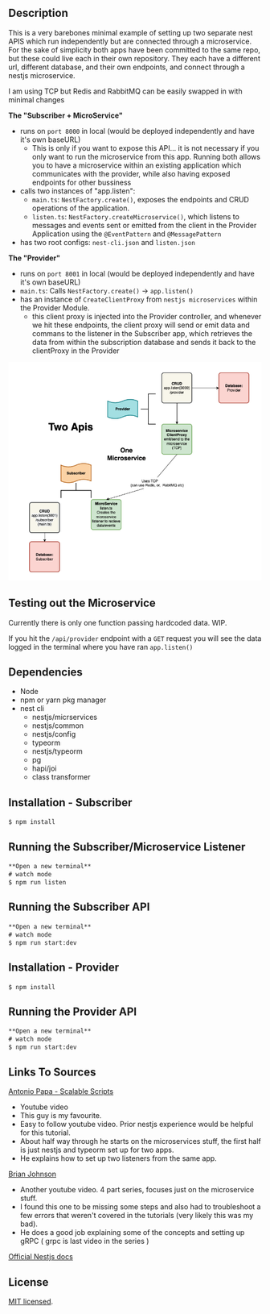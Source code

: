 ## Description

This is a very barebones minimal example of setting up two separate nest APIS which run independently but are connected through a microservice. For the sake of simplicity both apps have been committed to the same repo, but these could live each in their own repository. They each have a different url, different database, and their own endpoints, and connect through a nestjs microservice.

I am using TCP but Redis and RabbitMQ can be easily swapped in with minimal changes

**The "Subscriber + MicroService"**

- runs on `port 8000` in local (would be deployed independently and have it's own baseURL)
  - This is only if you want to expose this API... it is not necessary if you only want to run the microservice from this app. Running both allows you to have a microservice within an existing application which communicates with the provider, while also having exposed endpoints for other bussiness
- calls two instances of "app.listen":
  - `main.ts`: `NestFactory.create()`, exposes the endpoints and CRUD operations of the application.
  - `listen.ts`: `NestFactory.createMicroservice()`, which listens to messages and events sent or emitted from the client in the Provider Application using the `@EventPattern` and `@MessagePattern`
- has two root configs: `nest-cli.json` and `listen.json`

**The "Provider"**

- runs on `port 8001` in local (would be deployed independently and have it's own baseURL)
- `main.ts`: Calls `NestFactory.create()` -> `app.listen()`
- has an instance of `CreateClientProxy` from `nestjs microservices` within the Provider Module.
  - this client proxy is injected into the Provider controller, and whenever we hit these endpoints, the client proxy will send or emit data and commans to the listener in the Subscriber app, which retrieves the data from within the subscription database and sends it back to the clientProxy in the Provider

![alt text](https://github.com/chelsea-angelena/apis_and_microservice/blob/main/diagram.png?raw=true)

## Testing out the Microservice

Currently there is only one function passing hardcoded data. WIP.

If you hit the `/api/provider` endpoint with a `GET` request you will see the data logged in the terminal where you have ran `app.listen()`

## Dependencies

- Node
- npm or yarn pkg manager
- nest cli
  - nestjs/micrservices
  - nestjs/common
  - nestjs/config
  - typeorm
  - nestjs/typeorm
  - pg
  - hapi/joi
  - class transformer

## Installation - Subscriber

```
$ npm install

```

## Running the Subscriber/Microservice Listener

```
**Open a new terminal**
# watch mode
$ npm run listen

```

## Running the Subscriber API

```
**Open a new terminal**
# watch mode
$ npm run start:dev

```

## Installation - Provider

```
$ npm install

```

## Running the Provider API

```
**Open a new terminal**
# watch mode
$ npm run start:dev

```

## Links To Sources

<a href="https://www.youtube.com/watch?v=IsubcKdZPyE">Antonio Papa - Scalable Scripts</a>

- Youtube video
- This guy is my favourite.
- Easy to follow youtube video. Prior nestjs experience would be helpful for this tutorial.
- About half way through he starts on the microservices stuff, the first half is just nestjs and typeorm set up for two apps.
- He explains how to set up two listeners from the same app.

<a href="https://www.youtube.com/watch?v=IpoaVi9iPWI">Brian Johnson</a>

- Another youtube video. 4 part series, focuses just on the microservice stuff.
- I found this one to be missing some steps and also had to troubleshoot a few errors that weren't covered in the tutorials (very likely this was my bad).
- He does a good job explaining some of the concepts and setting up gRPC ( grpc is last video in the series )

<a href="https://docs.nestjs.com/microservices/basics">Official Nestjs docs</a>

## License

[MIT licensed](LICENSE).
